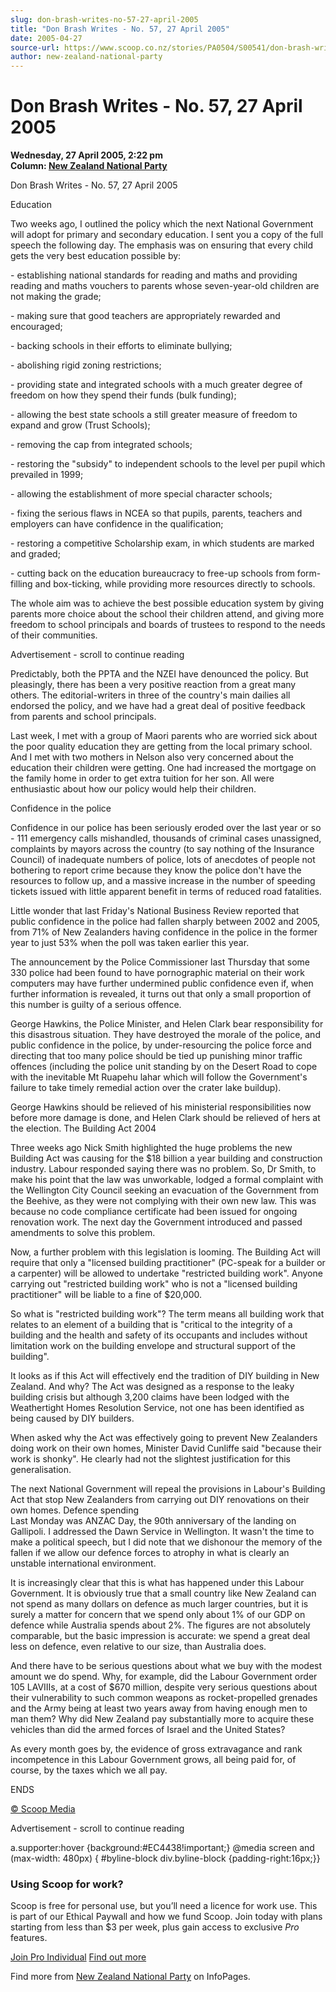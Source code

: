 ```yaml
---
slug: don-brash-writes-no-57-27-april-2005
title: "Don Brash Writes - No. 57, 27 April 2005"
date: 2005-04-27
source-url: https://www.scoop.co.nz/stories/PA0504/S00541/don-brash-writes-no-57-27-april-2005.htm
author: new-zealand-national-party
---
```

Don Brash Writes - No. 57, 27 April 2005
========================================

**Wednesday, 27 April 2005, 2:22 pm**  
**Column: [New Zealand National Party](https://info.scoop.co.nz/New_Zealand_National_Party)**

Don Brash Writes - No. 57, 27 April 2005

Education

Two weeks ago, I outlined the policy which the next National Government will adopt for primary and secondary education. I sent you a copy of the full speech the following day. The emphasis was on ensuring that every child gets the very best education possible by:

\- establishing national standards for reading and maths and providing reading and maths vouchers to parents whose seven-year-old children are not making the grade;

\- making sure that good teachers are appropriately rewarded and encouraged;

\- backing schools in their efforts to eliminate bullying;

\- abolishing rigid zoning restrictions;

\- providing state and integrated schools with a much greater degree of freedom on how they spend their funds (bulk funding);

\- allowing the best state schools a still greater measure of freedom to expand and grow (Trust Schools);

\- removing the cap from integrated schools;

\- restoring the "subsidy" to independent schools to the level per pupil which prevailed in 1999;

\- allowing the establishment of more special character schools;

\- fixing the serious flaws in NCEA so that pupils, parents, teachers and employers can have confidence in the qualification;

\- restoring a competitive Scholarship exam, in which students are marked and graded;

\- cutting back on the education bureaucracy to free-up schools from form-filling and box-ticking, while providing more resources directly to schools.

The whole aim was to achieve the best possible education system by giving parents more choice about the school their children attend, and giving more freedom to school principals and boards of trustees to respond to the needs of their communities.

Advertisement - scroll to continue reading





Predictably, both the PPTA and the NZEI have denounced the policy. But pleasingly, there has been a very positive reaction from a great many others. The editorial-writers in three of the country's main dailies all endorsed the policy, and we have had a great deal of positive feedback from parents and school principals.

Last week, I met with a group of Maori parents who are worried sick about the poor quality education they are getting from the local primary school. And I met with two mothers in Nelson also very concerned about the education their children were getting. One had increased the mortgage on the family home in order to get extra tuition for her son. All were enthusiastic about how our policy would help their children.

Confidence in the police

Confidence in our police has been seriously eroded over the last year or so - 111 emergency calls mishandled, thousands of criminal cases unassigned, complaints by mayors across the country (to say nothing of the Insurance Council) of inadequate numbers of police, lots of anecdotes of people not bothering to report crime because they know the police don't have the resources to follow up, and a massive increase in the number of speeding tickets issued with little apparent benefit in terms of reduced road fatalities.

Little wonder that last Friday's National Business Review reported that public confidence in the police had fallen sharply between 2002 and 2005, from 71% of New Zealanders having confidence in the police in the former year to just 53% when the poll was taken earlier this year.

The announcement by the Police Commissioner last Thursday that some 330 police had been found to have pornographic material on their work computers may have further undermined public confidence even if, when further information is revealed, it turns out that only a small proportion of this number is guilty of a serious offence.

George Hawkins, the Police Minister, and Helen Clark bear responsibility for this disastrous situation. They have destroyed the morale of the police, and public confidence in the police, by under-resourcing the police force and directing that too many police should be tied up punishing minor traffic offences (including the police unit standing by on the Desert Road to cope with the inevitable Mt Ruapehu lahar which will follow the Government's failure to take timely remedial action over the crater lake buildup).

George Hawkins should be relieved of his ministerial responsibilities now before more damage is done, and Helen Clark should be relieved of hers at the election. The Building Act 2004

Three weeks ago Nick Smith highlighted the huge problems the new Building Act was causing for the $18 billion a year building and construction industry. Labour responded saying there was no problem. So, Dr Smith, to make his point that the law was unworkable, lodged a formal complaint with the Wellington City Council seeking an evacuation of the Government from the Beehive, as they were not complying with their own new law. This was because no code compliance certificate had been issued for ongoing renovation work. The next day the Government introduced and passed amendments to solve this problem.

Now, a further problem with this legislation is looming. The Building Act will require that only a "licensed building practitioner" (PC-speak for a builder or a carpenter) will be allowed to undertake "restricted building work". Anyone carrying out "restricted building work" who is not a "licensed building practitioner" will be liable to a fine of $20,000.

So what is "restricted building work"? The term means all building work that relates to an element of a building that is "critical to the integrity of a building and the health and safety of its occupants and includes without limitation work on the building envelope and structural support of the building".

It looks as if this Act will effectively end the tradition of DIY building in New Zealand. And why? The Act was designed as a response to the leaky building crisis but although 3,200 claims have been lodged with the Weathertight Homes Resolution Service, not one has been identified as being caused by DIY builders.

When asked why the Act was effectively going to prevent New Zealanders doing work on their own homes, Minister David Cunliffe said "because their work is shonky". He clearly had not the slightest justification for this generalisation.

The next National Government will repeal the provisions in Labour's Building Act that stop New Zealanders from carrying out DIY renovations on their own homes. Defence spending  
Last Monday was ANZAC Day, the 90th anniversary of the landing on Gallipoli. I addressed the Dawn Service in Wellington. It wasn't the time to make a political speech, but I did note that we dishonour the memory of the fallen if we allow our defence forces to atrophy in what is clearly an unstable international environment.

It is increasingly clear that this is what has happened under this Labour Government. It is obviously true that a small country like New Zealand can not spend as many dollars on defence as much larger countries, but it is surely a matter for concern that we spend only about 1% of our GDP on defence while Australia spends about 2%. The figures are not absolutely comparable, but the basic impression is accurate: we spend a great deal less on defence, even relative to our size, than Australia does.

And there have to be serious questions about what we buy with the modest amount we do spend. Why, for example, did the Labour Government order 105 LAVIIIs, at a cost of $670 million, despite very serious questions about their vulnerability to such common weapons as rocket-propelled grenades and the Army being at least two years away from having enough men to man them? Why did New Zealand pay substantially more to acquire these vehicles than did the armed forces of Israel and the United States?

As every month goes by, the evidence of gross extravagance and rank incompetence in this Labour Government grows, all being paid for, of course, by the taxes which we all pay.

ENDS

[© Scoop Media](http://www.scoop.co.nz/about/terms.html)  

Advertisement - scroll to continue reading



a.supporter:hover {background:#EC4438!important;} @media screen and (max-width: 480px) { #byline-block div.byline-block {padding-right:16px;}}

### Using Scoop for work?

Scoop is free for personal use, but you’ll need a licence for work use. This is part of our Ethical Paywall and how we fund Scoop. Join today with plans starting from less than $3 per week, plus gain access to exclusive _Pro_ features.  
  
[Join Pro Individual](https://pro.scoop.co.nz/Individual/?from=ProIn24) [Find out more](https://pro.scoop.co.nz/using-scoop-for-work/?from=ProIn24)

Find more from [New Zealand National Party](https://info.scoop.co.nz/New_Zealand_National_Party) on InfoPages.